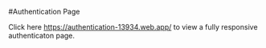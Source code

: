 #Authentication Page

Click here https://authentication-13934.web.app/ to view a fully responsive authenticaton page.
